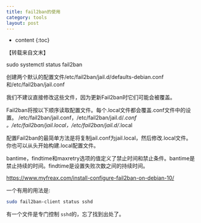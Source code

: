 ```yaml
---
title: fail2ban的使用
category: tools
layout: post
---
```

* content
{:toc}

【转载来自文末】

sudo systemctl status fail2ban

创建两个默认的配置文件/etc/fail2ban/jail.d/defaults-debian.conf和/etc/fail2ban/jail.conf

我们不建议直接修改这些文件，因为更新Fail2ban时它们可能会被覆盖。

Fail2ban将按以下顺序读取配置文件。每个.local文件都会覆盖.conf文件中的设置。
/etc/fail2ban/jail.conf，/etc/fail2ban/jail.d/*.conf 。/etc/fail2ban/jail.local，/etc/fail2ban/jail.d/*.local

配置Fail2ban的最简单方法是将复制jail.conf为jail.local，然后修改.local文件。你也可以从头开始构建.local配置文件。

bantime，findtime和maxretry选项的值定义了禁止时间和禁止条件。bantime是禁止持续的时间。findtime是设置失败次数之间的持续时间。

https://www.myfreax.com/install-configure-fail2ban-on-debian-10/

一个有用的用法是:
```bash
sudo fail2ban-client status sshd
```
有一个文件是专门控制 `sshd`的，忘了找到出处了。